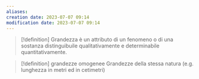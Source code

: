 ```yaml
---
aliases: 
creation date: 2023-07-07 09:14
modification date: 2023-07-07 09:14
---
```


>[!definition]
>Grandezza è un attributo di un fenomeno o di una sostanza distinguibuile qualitativamente e determinabile quantitativamente.

>[!definition] grandezze omogenee
>Grandezze della stessa natura (e.g. lunghezza in metri ed in cetimetri)